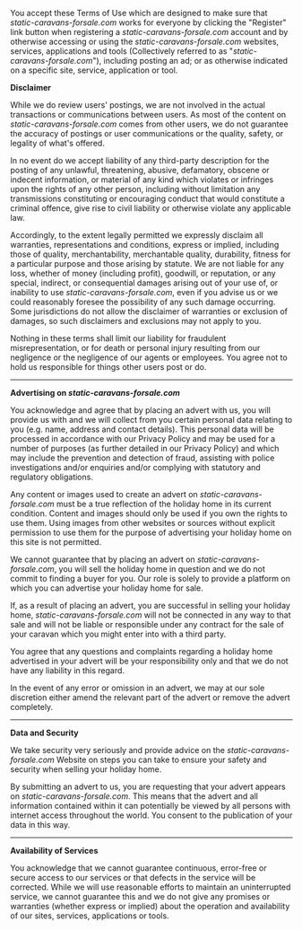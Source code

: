 You accept these Terms of Use which are designed to make sure that *static-caravans-forsale.com* works for everyone by clicking the "Register" link button when registering a *static-caravans-forsale.com* account and by otherwise accessing or using the *static-caravans-forsale.com* websites, services, applications and tools (Collectively referred to as "*static-caravans-forsale.com*"), including posting an ad; or as otherwise indicated on a specific site, service, application or tool.

**Disclaimer**

While we do review users' postings, we are not involved in the actual transactions or communications between users. As most of the content on *static-caravans-forsale.com* comes from other users, we do not guarantee the accuracy of postings or user communications or the quality, safety, or legality of what's offered.

In no event do we accept liability of any third-party description for the posting of any unlawful, threatening, abusive, defamatory, obscene or indecent information, or material of any kind which violates or infringes upon the rights of any other person, including without limitation any transmissions constituting or encouraging conduct that would constitute a criminal offence, give rise to civil liability or otherwise violate any applicable law.

Accordingly, to the extent legally permitted we expressly disclaim all warranties, representations and conditions, express or implied, including those of quality, merchantability, merchantable quality, durability, fitness for a particular purpose and those arising by statute. We are not liable for any loss, whether of money (including profit), goodwill, or reputation, or any special, indirect, or consequential damages arising out of your use of, or inability to use *static-caravans-forsale.com*, even if you advise us or we could reasonably foresee the possibility of any such damage occurring. Some jurisdictions do not allow the disclaimer of warranties or exclusion of damages, so such disclaimers and exclusions may not apply to you. 

Nothing in these terms shall limit our liability for fraudulent misrepresentation, or for death or personal injury resulting from our negligence or the negligence of our agents or employees. You agree not to hold us responsible for things other users post or do.

---

**Advertising on *static-caravans-forsale.com***

You acknowledge and agree that by placing an advert with us, you will provide us with and we will collect from you certain personal data relating to you (e.g. name, address and contact details). This personal data will be processed in accordance with our Privacy Policy and may be used for a number of purposes (as further detailed in our Privacy Policy) and which may include the prevention and detection of fraud, assisting with police investigations and/or enquiries and/or complying with statutory and regulatory obligations. 

Any content or images used to create an advert on *static-caravans-forsale.com* must be a true reflection of the holiday home in its current condition. Content and images should only be used if you own the rights to use them. Using images from other websites or sources without explicit permission to use them for the purpose of advertising your holiday home on this site is not permitted.

We cannot guarantee that by placing an advert on *static-caravans-forsale.com*, you will sell the holiday home in question and we do not commit to finding a buyer for you. Our role is solely to provide a platform on which you can advertise your holiday home for sale.

If, as a result of placing an advert, you are successful in selling your holiday home, *static-caravans-forsale.com* will not be connected in any way to that sale and will not be liable or responsible under any contract for the sale of your caravan which you might enter into with a third party.

You agree that any questions and complaints regarding a holiday home advertised in your advert will be your responsibility only and that we do not have any liability in this regard.

In the event of any error or omission in an advert, we may at our sole discretion either amend the relevant part of the advert or remove the advert completely.
 
---

**Data and Security**

We take security very seriously and provide advice on the *static-caravans-forsale.com* Website on steps you can take to ensure your safety and security when selling your holiday home. 

By submitting an advert to us, you are requesting that your advert appears on *static-caravans-forsale.com*. This means that the advert and all information contained within it can potentially be viewed by all persons with internet access throughout the world. You consent to the publication of your data in this way.

---

**Availability of Services**

You acknowledge that we cannot guarantee continuous, error-free or secure access to our services or that defects in the service will be corrected. While we will use reasonable efforts to maintain an uninterrupted service, we cannot guarantee this and we do not give any promises or warranties (whether express or implied) about the operation and availability of our sites, services, applications or tools.
